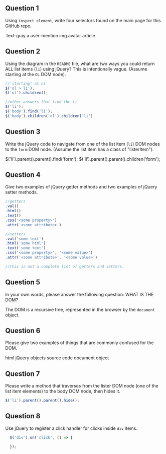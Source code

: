 ## Question 1

Using `inspect element`, write four selectors found on the main page for this
GitHub repo.

<!-- your answer starts here -->
.text-gray
a.user-mention
img.avatar
article
<!-- your answer ends here -->

## Question 2

Using the diagram in the `README` file, what are two ways you could return ALL
list items (`li`) using jQuery? This is intentionally vague. (Assume starting
at the `OL` DOM node).

<!-- your answer starts here -->
```js
//'starting' at ol
$('ol > li');
$('ol').children();

//other answers that find the li
$('li');
$('body').find('li');
$('body').children('ol').children('li')
```
<!-- your answer ends here -->

## Question 3

Write the jQuery code to navigate from one of the list item (`li`) DOM nodes to
the `form` DOM node. (Assume the list item has a class of "listerItem").

<!-- your answer starts here -->
$('li').parent().parent().find('form');
$('li').parent().parent().children('form');
<!-- your answer ends here -->

## Question 4

Give two examples of jQuery getter methods and two examples of jQuery setter
methods.

<!-- your answer starts here -->
```js
//getters
.val()
.html()
.text()
.css('<some property>')
.attr('<some attribute>')

//setters
.val('some text')
.html('some html')
.text('some text')
.css('<some property>', '<some value>')
.attr('<some attribute>', '<some value>')

//this is not a complete list of getters and setters.
```
<!-- your answer ends here -->

## Question 5

In your own words, please answer the following question: WHAT IS THE DOM?

<!-- your answer starts here -->
The DOM is a recursive tree, represented in the browser by the `document` object.
<!-- your answer ends here -->

## Question 6

Please give two examples of things that are commonly confused for the DOM.

<!-- your answer starts here -->
html
jQuery objects
source code
document object
<!-- your answer ends here -->

## Question 7

Please write a method that traverses from the lister DOM node (one of the list
item elements) to the body DOM node, then hides it.

<!-- your answer starts here -->
```js
$('li').parent().parent().hide();
```
<!-- your answer ends here -->

## Question 8

Use jQuery to register a click handler for clicks inside `div` items.

<!-- your answer starts here -->
```js
  $('div').on('click', () => {

  });
```
<!-- your answer ends here -->
